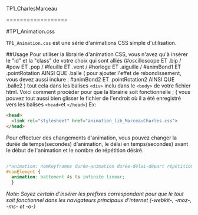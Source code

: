 TP1_CharlesMarceau

==================

#TP1_Animation.css

`TP1_Animation.css` est une série d'animations CSS simple d'utilisation.

##Usage
Pour utiliser la librairie d'animation CSS, vous n'avez qu'à insérer le "id" et la "class" de votre choix qui sont alliés (#oscilloscope ET .bip / #pow ET .pop / #feuille ET .vent / #horloge ET .aiguille / #animBond1 ET .pointRotation AINSI QUE .balle ( pour ajouter l'effet de rebondissement, vous devez aussi inclure :  #animBond2 ET .pointRotation2 AINSI QUE .balle2 ) tout cela dans les balises `<div>` inclu dans le `<body>` de votre fichier html. Voici comment procéder pour que la librairie soit fonctionnelle ; ( vous pouvez tout aussi bien glisser le fichier de l'endroit où il a été enregistré vers les balises `<head>`et `</head>`) Ex:

```html
<head>
  <link rel="stylesheet" href="animation_lib_MarceauCharles.css">
</head>
```

Pour effectuer des changements d'animation, vous pouvez changer la durée de temps(secondes) d'animation, le délai en temps(secondes) avant le début de l'animation et le nombre de répétition désiré.

```css

/*animation: nomKeyframes durée-animation durée-délai-départ répétition direction*/
#nomElement {
  animation: battement 4s 0s infinite linear;
  }
```

*Note: Soyez certain d'insérer les préfixes correspondant pour que le tout soit fonctionnel dans les navigateurs principaux d'internet  (-webkit-, -moz-, -ms- et -o-)*
 
